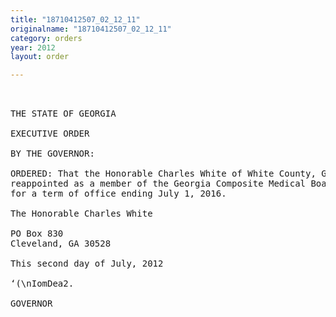 ```yaml
---
title: "18710412507_02_12_11"
originalname: "18710412507_02_12_11"
category: orders
year: 2012
layout: order

---
```

<pre>
 

THE STATE OF GEORGIA

EXECUTIVE ORDER

BY THE GOVERNOR:

ORDERED: That the Honorable Charles White of White County, Georgia, is
reappointed as a member of the Georgia Composite Medical Board
for a term of office ending July 1, 2016.

The Honorable Charles White

PO Box 830
Cleveland, GA 30528

This second day of July, 2012

‘(\nIomDea2.

GOVERNOR

</pre>
